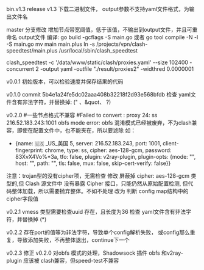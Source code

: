 
 bin.v1.3  release v1.3 下载二进制文件， output参数不支持yaml文件格式，为输出文件名

 master 分支修改
 增加节点带宽阈值，低于该值，不输出到output文件，并且可重命名 output文件
 编译:
 go build -gcflags -S main.go 或者 go tool compile -N -l -S main.go
 mv main main.plus
ln -s /projects/vpn/clash-speedtest/main.plus /usr/local/sbin/clash_speedtest

clash_speedtest -c '/data/www/static/clash/proxies.yaml'  --size 102400 -concurrent 2 -output yaml -outfile "./result/proxies2" -widthred 0.0000001


 v0.0.1
初始版本，可以检验速度并保存结果的代码

v0.1.0
  commit 5b4e1a24fe5dc02aaa408b32218f2d93e568bfdb
 检查 yaml文件含有非法字符，并替换掉: (&quot; 、&quot、 ?)

v0.2.0
#一些节点格式不兼容
#Failed to convert : proxy 24: ss 216.52.183.243:1001 obfs mode error:
obfs 混淆模式已经被废弃，不为clash兼容，即使在配置文件中，也不能夹在，所以要滤除
 如：
  - {name: 🇺🇸 _US_美国 5, server: 216.52.183.243, port: 1001, client-fingerprint: chrome, type: ss, cipher: aes-128-gcm, password: 83XvX4Vo%*3a, tfo: false, plugin: v2ray-plugin, plugin-opts: {mode: "", host: "", path: "", tls: false, mux: false, skip-cert-verify: false}}

注意：trojan型的没有cipher项，无需检查
修改
屏蔽掉 cipher: aes-128-gcm 类型的,但 Clash 源文件中 没有暴露 Cipher 接口，只能仍然从原始配置检测, 但代码整体加载，所以需要抛弃整体。不如不处理
改为 判断 config map结构中的cipher字段值

v0.2.1
vmess 类型需要检查uuid 存在，且长度为36
检查 yaml文件含有非法字符，并替换掉 (*)

v0.2.2
存在port的值等为非法字符，导致单个config解析失败，
或config那么重复，导致添加失败，不再整体退出，continue下一个

v0.2.3
 修正 v0.2.0 对obfs 模式的处理，Shadowsock 插件 obfs 和v2ray-plugin 应该被 clash兼容，但speed-test不兼容

